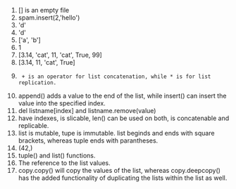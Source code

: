1. [] is an empty file
2. spam.insert(2,'hello')
3. 'd'
4. 'd'
5. ['a', 'b']
6. 1
7. [3.14, 'cat', 11, 'cat', True, 99]
8. [3.14, 11, 'cat', True]
9.      + is an operator for list concatenation, while * is for list replication.
10. append() adds a value to the end of the list, while insert()  can insert the value into the specified index.
11. del listname[index] and listname.remove(value)
12. have indexes, is slicable, len() can be used on both, is concatenable and replicable.
13. list is mutable, tupe is immutable. list beginds and ends with square brackets, whereas tuple ends with parantheses.
14. (42,)
15. tuple() and list() functions.
16. The reference to the list values.
17. copy.copy() will copy the values of the list, whereas copy.deepcopy() has the added functionality of duplicating the lists within the list as well. 